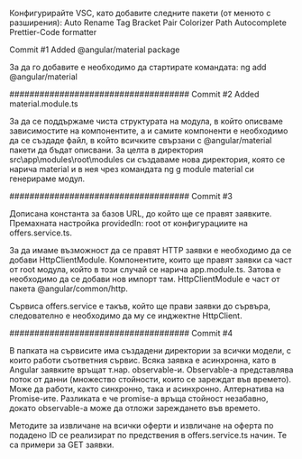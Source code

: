 Конфигурирайте VSC, като добавите следните пакети (от менюто с разширения):
Auto Rename Tag
Bracket Pair Colorizer
Path Autocomplete
Prettier-Code formatter

Commit #1
Added @angular/material package

За да го добавите е необходимо да стартирате командата:
ng add @angular/material

####################################
Commit #2
Added material.module.ts

За да се поддържаме чиста структурата на модула, в който описваме зависимостите на компонентите, а и самите
компоненти е необходимо да се създаде файл, в който всичките свързани с @angular/material пакети да бъдат описвани. За целта в директория src\app\modules\root\modules си създаваме нова директория, която се нарича material и в нея чрез командата ng g module material си генерираме модул.

####################################
Commit #3

Дописана константа за базов URL, до който ще се правят заявките. Премахната настройка providedIn: root от конфигурациите на offers.service.ts.

За да имаме възможност да се правят HTTP заявки е необходимо да се добави HttpClientModule. Компонентите, които ще правят заявки са част от root модула, който в този случай се нарича app.module.ts. Затова е необходимо да се добави нов импорт там. HttpClientModule е част от пакета @angular/common/http. 

Сървиса offers.service е такъв, който ще прави заявки до сървъра, следователно е необходимо да му се инджектне HttpClient. 

####################################
Commit #4

В папката на сървисите има създадени директории за всички модели, с които работи съответния сървис. Всяка заявка е асинхронна, като в Angular заявките връщат т.нар. observable-и. Observable-a представлява поток от данни (множество стойности, които се зареждат във времето). Може да работи, както синхронно, така и асинхронно. Алтернатива на Promise-ите. Разликата е че promise-a връща стойност незабавно, докато observable-a може да отложи зареждането във времето. 

Методите за извличане на всички оферти и извличане на оферта по подадено ID се реализират по предствения в offers.service.ts начин. Те са примери за GET заявки. 